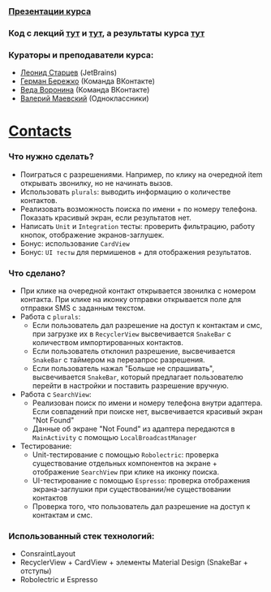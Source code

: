 ### [Презентации курса](https://drive.google.com/drive/folders/17RYSmrfn_8EDJguNyN-i00T5eQgeIZwB)
### Код с лекций [тут](https://github.com/gerra/ITMO-Android-19) и [тут](https://github.com/sandwwraith/AndroidDemo-ITMO2019), а результаты курса [тут](https://docs.google.com/spreadsheets/d/176sxNf1vuFRjJK4WfWvCXKv2r7JIjDeqw0VVClP2yoM/edit#gid=0)
### Кураторы и преподаватели курса:
 * [Леонид Старцев](https://vk.com/sandwwraith) (JetBrains)
 * [Герман Бережко](https://vk.com/gerra23) (Команда ВКонтакте)
 * [Веда Воронина](https://vk.com/veda345) (Команда ВКонтакте)
 * [Валерий Маевский](https://vk.com/id52033806) (Одноклассники)

# [Contacts](https://github.com/nowiwr01/itmo/tree/master/android/Contacts)
### Что нужно сделать?
  * Поиграться с разрешениями. Например, по клику на очередной item открывать звонилку, но не начинать вызов.
  * Использовать `plurals`: выводить информацию о количестве контактов.
  * Реализовать возможность поиска по имени + по номеру телефона. Показать красивый экран, если результатов нет.
  * Написать `Unit` и `Integration` тесты: проверить фильтрацию, работу кнопок, отображение экранов-заглушек.
  * Бонус: использование `CardView`
  * Бонус: `UI тесты` для пермишенов + для отображения результатов.
### Что сделано? 
  * При клике на очередной контакт открывается звонилка с номером контакта. При клике на иконку отправки открывается поле для отправки SMS с заданным текстом.
  * Работа с `plurals`: 
    * Если пользователь дал разрешение на доступ к контактам и смс, при загрузке их в `RecyclerView` высвечивается `SnakeBar` с количеством импортированных контактов.
    * Если пользователь отклонил разрешение, высвечивается `SnakeBar` с таймером на перезапрос разрешения.
    * Если пользователь нажал "Больше не спрашивать", высвечивается `SnakeBar`, который предлагает пользователю перейти в настройки и поставить разрешение вручную.
  * Работа с `SearchView`:
    * Реализован поиск по имени и номеру телефона внутри адаптера. Если совпадений при поиске нет, высвечивается красивый экран "Not Found"
    * Данные об экране "Not Found" из адаптера передаются в `MainActivity` с помощью `LocalBroadcastManager`
  * Тестирование:
    * Unit-тестирование с помощью `Robolectric`: проверка существование отдельных компонентов на экране + отображение `SearchView` при клике на иконку поиска.
    * UI-тестирование с помощью `Espresso`: проверка отображения экрана-заглушки при существовании/не существовании контактов
    * Проверка того, что пользователь дал разрешение на доступ к контактам и смс.
### Использованный стек технологий:
  * ConsraintLayout
  * RecyclerView + CardView + элементы Material Design (SnakeBar + отступы)
  * Robolectric и Espresso
